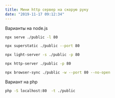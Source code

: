 ```yaml
---
title: Мини http сервер на скорую руку
date: "2019-11-17 09:12:34"
---
```


Варианты на node.js

```bash
npx serve ./public -l 80
```

```bash
npx superstatic ./public --port 80
```

```bash
npx light-server -s ./public -p 80
```

```bash
npx http-server ./public -p 80
```

```bash
npx browser-sync ./public -w --port 80 --no-open
```

Вариант на php

```bash
php -S localhost:80  -t ./public
```
